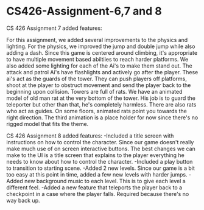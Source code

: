 # CS426-Assignment-6,7 and 8
CS 426 Assignment 7 added features:

For this assignment, we added several improvements to the physics and lighting.
For the physics, we improved the jump and double jump while also adding a dash. 
Since this game is centered around climbing, it's appropriate to have multiple movement based abiltiies to reach harder platforms.
We also added some lighting for each of the Ai's to make them stand out. The attack and patrol Ai's have flashlights and actively go after the player.
These ai's act as the guards of the tower. They can push players off platforms, shoot at the player to obstruct movement and send the player back to the beginning upon collision.
Towers are full of rats.
We have an animated model of old man rat at the very bottom of the tower. His job is to guard the teleporter but other than that, he's completely harmless.
There are also rats who act as guides. On some floors, animated rats point you towards the right direction.
The third animation is a place holder for now since there's no rigged model that fits the theme.

CS 426 Assignment 8 added features:
-Included a title screen with instructions on how to control the character. Since our game doesn't really make much use of on screen interactive buttons. The best changes we can make to the UI is a title screen that explains to the player everything he needs to know about how to control the character.
-Included a play button to transition to starting scene.
-Added 2 new levels. Since our game is a bit too easy at this point in time, added a few new levels with harder jumps.
-Added new background music to each level. This is to give each level a different feel.
-Added a new feature that teleports the player back to a checkpoint in a case where the player falls. Required because there's no way back up.


